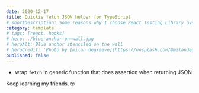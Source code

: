 ```yaml
---
date: 2020-12-17
title: Quickie fetch JSON helper for TypeScript
# shortDescription: Some reasons why I choose React Testing Library over Enzyme for testing React components
category: template
# tags: [react, hooks]
# hero: ./blue-anchor-on-wall.jpg
# heroAlt: Blue anchor stenciled on the wall
# heroCredit: 'Photo by [milan degraeve](https://unsplash.com/@milandegraeve)'
published: false
---
```


- wrap `fetch` in generic function that does assertion when returning JSON

Keep learning my friends. 🤓
